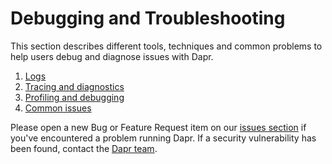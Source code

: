 # Debugging and Troubleshooting

This section describes different tools, techniques and common problems to help users debug and diagnose issues with Dapr.

1. [Logs](logs.md)
2. [Tracing and diagnostics](tracing.md)
3. [Profiling and debugging](profiling_debugging.md)
4. [Common issues](common_issues.md)

Please open a new Bug or Feature Request item on our [issues section](https://github.com/daprcore/dapr/issues) if you've encountered a problem running Dapr.
If a security vulnerability has been found, contact the [Dapr team](daprct@microsoft.com).
